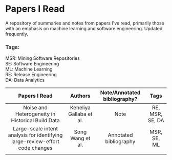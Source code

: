 # Papers I Read

A repository of summaries and notes from papers I've read, primarily those with an emphasis on machine learning and software engineering. Updated frequently.

### Tags:

MSR: Mining Software Repositories
<br>
SE: Software Engineering
<br>
ML: Machine Learning
<br>
RE: Release Engineering
<br>
DA: Data Analytics

|                              **Papers I Read**                               |       **Authors**       | **Note/Annotated bibliography?** |    **Tags**     |
| :--------------------------------------------------------------------------: | :---------------------: | :------------------------------: | :-------------: |
|               Noise and Heterogeneity in Historical Build Data               | Keheliya Gallaba et al. |               Note               | RE, MSR, SE, DA |
| Large-scale intent analysis for identifying large-review-effort code changes |    Song Wang et al.     |      Annotated bibliography      |   MSR, SE, ML   |
|                                                                              |                         |                                  |                 |
